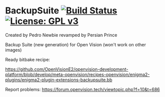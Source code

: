 BackupSuite [![Build Status](https://travis-ci.org/OpenVisionE2/BackupSuite.svg?branch=develop)](https://travis-ci.org/OpenVisionE2/BackupSuite) [![License: GPL v3](https://img.shields.io/badge/License-GPLv3-blue.svg)](https://www.gnu.org/licenses/gpl-3.0)
===========
Created by Pedro Newbie revamped by Persian Prince

Backup Suite (new generation) for Open Vision (won't work on other images)

Ready bitbake recipe:

https://github.com/OpenVisionE2/openvision-development-platform/blob/develop/meta-openvision/recipes-openvision/enigma2-plugins/enigma2-plugin-extensions-backupsuite.bb

Report problems: https://forum.openvision.tech/viewtopic.php?f=10&t=686
